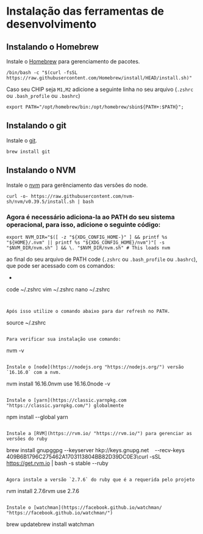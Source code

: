 # Instalação das ferramentas de desenvolvimento


## Instalando o Homebrew
Instale o [Homebrew](https://brew.sh "https://brew.sh/") para gerenciamento de pacotes.

```
/bin/bash -c "$(curl -fsSL https://raw.githubusercontent.com/Homebrew/install/HEAD/install.sh)"
```

Caso seu CHIP seja `M1,M2` adicione a seguinte linha no seu arquivo (`.zshrc` ou `.bash_profile` ou `.bashrc`)

```
export PATH="/opt/homebrew/bin:/opt/homebrew/sbin${PATH+:$PATH}";
```

## Instalando o git
Instale o [git](https://git-scm.com "https://git-scm.com/").

```
brew install git
```

## Instalando o NVM
Instale o [nvm](https://github.com/nvm-sh/nvm "https://github.com/nvm-sh/nvm") para gerênciamento das versões do node.

```
curl -o- https://raw.githubusercontent.com/nvm-sh/nvm/v0.39.5/install.sh | bash
```

### Agora é necessário adiciona-la ao PATH do seu sistema operacional, para isso, adicione o seguinte código:

```
export NVM_DIR="$([ -z "${XDG_CONFIG_HOME-}" ] && printf %s "${HOME}/.nvm" || printf %s "${XDG_CONFIG_HOME}/nvm")"[ -s "$NVM_DIR/nvm.sh" ] && \. "$NVM_DIR/nvm.sh" # This loads nvm
```

ao final do seu arquivo de PATH code (`.zshrc` ou `.bash_profile` ou `.bashrc`), que pode ser acessado com os comandos:

- ```shell
code  ~/.zshrc
vim ~/.zshrc
nano ~/.zshrc
```


Após isso utilize o comando abaixo para dar refresh no PATH.

```
source ~/.zshrc
```

Para verificar sua instalação use comando:

```
nvm -v
```

Instale o [node](https://nodejs.org "https://nodejs.org/") versão `16.16.0` com a nvm.

```
nvm install 16.16.0nvm use 16.16.0node -v
```

Instale o [yarn](https://classic.yarnpkg.com "https://classic.yarnpkg.com/") globalmente

```
npm install --global yarn
```

Instale a [RVM](https://rvm.io/ "https://rvm.io/") para gerenciar as versões do ruby

```
brew install gnupggpg --keyserver hkp://keys.gnupg.net    --recv-keys 409B6B1796C275462A1703113804BB82D39DC0E3\curl -sSL https://get.rvm.io | bash -s stable --ruby
```

Agora instale a versão `2.7.6` do ruby que é a requerida pelo projeto

```
rvm install 2.7.6rvm use 2.7.6
```

Instale o [watchman](https://facebook.github.io/watchman/ "https://facebook.github.io/watchman/")

```
brew updatebrew install watchman
```

